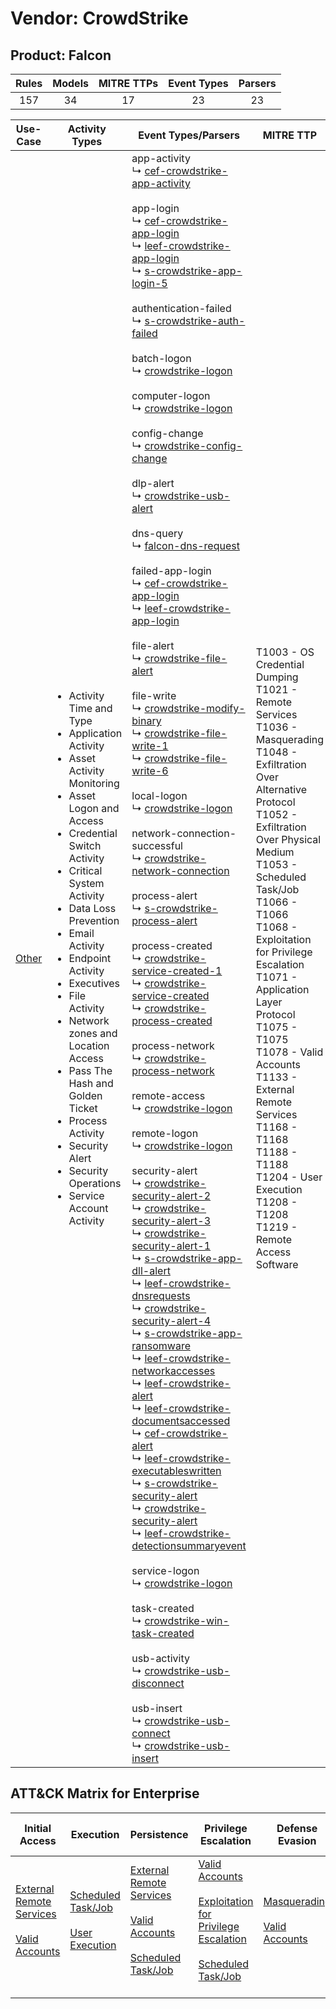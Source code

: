 Vendor: CrowdStrike
===================
Product: Falcon
---------------
| Rules | Models | MITRE TTPs | Event Types | Parsers |
|:-----:|:------:|:----------:|:-----------:|:-------:|
|  157  |   34   |     17     |     23      |   23    |

|               Use-Case                | Activity Types                                                                                                                                                                                                                                                                                                                                                                                                                                                                                                                    | Event Types/Parsers                                                                                                                                                                                                                                                                                                                                                                                                                                                                                                                                                                                                                                                                                                                                                                                                                                                                                                                                                                                                                                                                                                                                                                                                                                                                                                                                                                                                                                                                                                                                                                                                                                                                                                                                                                                                                                                                                                                                                                                                                                                                                                                                                                                                                                                                                                                                                                                                                                                                                                                                                                                                                                                                                                                                                                                                                                                                                                                                                                                                                                                                                                                                                                                                                                                                                                                                                                                                                                                                                                                                                                                                                                                                                                                                                                                                                                                                                                                                                                                                                                                                                                                                                                                                                                                                                                                                                                                                                                                                                                                                                                                                                                                                                                       | MITRE TTP                                                                                                                                                                                                                                                                                                                                                                                                                                                                                                               | Content                                                |
|:-------------------------------------:| --------------------------------------------------------------------------------------------------------------------------------------------------------------------------------------------------------------------------------------------------------------------------------------------------------------------------------------------------------------------------------------------------------------------------------------------------------------------------------------------------------------------------------- | ------------------------------------------------------------------------------------------------------------------------------------------------------------------------------------------------------------------------------------------------------------------------------------------------------------------------------------------------------------------------------------------------------------------------------------------------------------------------------------------------------------------------------------------------------------------------------------------------------------------------------------------------------------------------------------------------------------------------------------------------------------------------------------------------------------------------------------------------------------------------------------------------------------------------------------------------------------------------------------------------------------------------------------------------------------------------------------------------------------------------------------------------------------------------------------------------------------------------------------------------------------------------------------------------------------------------------------------------------------------------------------------------------------------------------------------------------------------------------------------------------------------------------------------------------------------------------------------------------------------------------------------------------------------------------------------------------------------------------------------------------------------------------------------------------------------------------------------------------------------------------------------------------------------------------------------------------------------------------------------------------------------------------------------------------------------------------------------------------------------------------------------------------------------------------------------------------------------------------------------------------------------------------------------------------------------------------------------------------------------------------------------------------------------------------------------------------------------------------------------------------------------------------------------------------------------------------------------------------------------------------------------------------------------------------------------------------------------------------------------------------------------------------------------------------------------------------------------------------------------------------------------------------------------------------------------------------------------------------------------------------------------------------------------------------------------------------------------------------------------------------------------------------------------------------------------------------------------------------------------------------------------------------------------------------------------------------------------------------------------------------------------------------------------------------------------------------------------------------------------------------------------------------------------------------------------------------------------------------------------------------------------------------------------------------------------------------------------------------------------------------------------------------------------------------------------------------------------------------------------------------------------------------------------------------------------------------------------------------------------------------------------------------------------------------------------------------------------------------------------------------------------------------------------------------------------------------------------------------------------------------------------------------------------------------------------------------------------------------------------------------------------------------------------------------------------------------------------------------------------------------------------------------------------------------------------------------------------------------------------------------------------------------------------------------------------------------------------------- | ----------------------------------------------------------------------------------------------------------------------------------------------------------------------------------------------------------------------------------------------------------------------------------------------------------------------------------------------------------------------------------------------------------------------------------------------------------------------------------------------------------------------- | ------------------------------------------------------ |
| [Other](../UseCases/usecase_other.md) | <ul><li>Activity Time  and Type</li><li>Application Activity</li><li>Asset Activity Monitoring</li><li>Asset Logon and Access</li><li>Credential Switch Activity</li><li>Critical System Activity</li><li>Data Loss Prevention</li><li>Email Activity</li><li>Endpoint Activity</li><li>Executives</li><li>File Activity</li><li>Network zones and Location Access</li><li>Pass The Hash and Golden Ticket</li><li>Process Activity</li><li>Security Alert</li><li>Security Operations</li><li>Service Account Activity</li></ul> |  app-activity<br> ↳ [cef-crowdstrike-app-activity](../Parsers/parserContent_cef-crowdstrike-app-activity.md)<br><br> app-login<br> ↳ [cef-crowdstrike-app-login](../Parsers/parserContent_cef-crowdstrike-app-login.md)<br> ↳ [leef-crowdstrike-app-login](../Parsers/parserContent_leef-crowdstrike-app-login.md)<br> ↳ [s-crowdstrike-app-login-5](../Parsers/parserContent_s-crowdstrike-app-login-5.md)<br><br> authentication-failed<br> ↳ [s-crowdstrike-auth-failed](../Parsers/parserContent_s-crowdstrike-auth-failed.md)<br><br> batch-logon<br> ↳ [crowdstrike-logon](../Parsers/parserContent_crowdstrike-logon.md)<br><br> computer-logon<br> ↳ [crowdstrike-logon](../Parsers/parserContent_crowdstrike-logon.md)<br><br> config-change<br> ↳ [crowdstrike-config-change](../Parsers/parserContent_crowdstrike-config-change.md)<br><br> dlp-alert<br> ↳ [crowdstrike-usb-alert](../Parsers/parserContent_crowdstrike-usb-alert.md)<br><br> dns-query<br> ↳ [falcon-dns-request](../Parsers/parserContent_falcon-dns-request.md)<br><br> failed-app-login<br> ↳ [cef-crowdstrike-app-login](../Parsers/parserContent_cef-crowdstrike-app-login.md)<br> ↳ [leef-crowdstrike-app-login](../Parsers/parserContent_leef-crowdstrike-app-login.md)<br><br> file-alert<br> ↳ [crowdstrike-file-alert](../Parsers/parserContent_crowdstrike-file-alert.md)<br><br> file-write<br> ↳ [crowdstrike-modify-binary](../Parsers/parserContent_crowdstrike-modify-binary.md)<br> ↳ [crowdstrike-file-write-1](../Parsers/parserContent_crowdstrike-file-write-1.md)<br> ↳ [crowdstrike-file-write-6](../Parsers/parserContent_crowdstrike-file-write-6.md)<br><br> local-logon<br> ↳ [crowdstrike-logon](../Parsers/parserContent_crowdstrike-logon.md)<br><br> network-connection-successful<br> ↳ [crowdstrike-network-connection](../Parsers/parserContent_crowdstrike-network-connection.md)<br><br> process-alert<br> ↳ [s-crowdstrike-process-alert](../Parsers/parserContent_s-crowdstrike-process-alert.md)<br><br> process-created<br> ↳ [crowdstrike-service-created-1](../Parsers/parserContent_crowdstrike-service-created-1.md)<br> ↳ [crowdstrike-service-created](../Parsers/parserContent_crowdstrike-service-created.md)<br> ↳ [crowdstrike-process-created](../Parsers/parserContent_crowdstrike-process-created.md)<br><br> process-network<br> ↳ [crowdstrike-process-network](../Parsers/parserContent_crowdstrike-process-network.md)<br><br> remote-access<br> ↳ [crowdstrike-logon](../Parsers/parserContent_crowdstrike-logon.md)<br><br> remote-logon<br> ↳ [crowdstrike-logon](../Parsers/parserContent_crowdstrike-logon.md)<br><br> security-alert<br> ↳ [crowdstrike-security-alert-2](../Parsers/parserContent_crowdstrike-security-alert-2.md)<br> ↳ [crowdstrike-security-alert-3](../Parsers/parserContent_crowdstrike-security-alert-3.md)<br> ↳ [crowdstrike-security-alert-1](../Parsers/parserContent_crowdstrike-security-alert-1.md)<br> ↳ [s-crowdstrike-app-dll-alert](../Parsers/parserContent_s-crowdstrike-app-dll-alert.md)<br> ↳ [leef-crowdstrike-dnsrequests](../Parsers/parserContent_leef-crowdstrike-dnsrequests.md)<br> ↳ [crowdstrike-security-alert-4](../Parsers/parserContent_crowdstrike-security-alert-4.md)<br> ↳ [s-crowdstrike-app-ransomware](../Parsers/parserContent_s-crowdstrike-app-ransomware.md)<br> ↳ [leef-crowdstrike-networkaccesses](../Parsers/parserContent_leef-crowdstrike-networkaccesses.md)<br> ↳ [leef-crowdstrike-alert](../Parsers/parserContent_leef-crowdstrike-alert.md)<br> ↳ [leef-crowdstrike-documentsaccessed](../Parsers/parserContent_leef-crowdstrike-documentsaccessed.md)<br> ↳ [cef-crowdstrike-alert](../Parsers/parserContent_cef-crowdstrike-alert.md)<br> ↳ [leef-crowdstrike-executableswritten](../Parsers/parserContent_leef-crowdstrike-executableswritten.md)<br> ↳ [s-crowdstrike-security-alert](../Parsers/parserContent_s-crowdstrike-security-alert.md)<br> ↳ [crowdstrike-security-alert](../Parsers/parserContent_crowdstrike-security-alert.md)<br> ↳ [leef-crowdstrike-detectionsummaryevent](../Parsers/parserContent_leef-crowdstrike-detectionsummaryevent.md)<br><br> service-logon<br> ↳ [crowdstrike-logon](../Parsers/parserContent_crowdstrike-logon.md)<br><br> task-created<br> ↳ [crowdstrike-win-task-created](../Parsers/parserContent_crowdstrike-win-task-created.md)<br><br> usb-activity<br> ↳ [crowdstrike-usb-disconnect](../Parsers/parserContent_crowdstrike-usb-disconnect.md)<br><br> usb-insert<br> ↳ [crowdstrike-usb-connect](../Parsers/parserContent_crowdstrike-usb-connect.md)<br> ↳ [crowdstrike-usb-insert](../Parsers/parserContent_crowdstrike-usb-insert.md)<br> | T1003 - OS Credential Dumping<br>T1021 - Remote Services<br>T1036 - Masquerading<br>T1048 - Exfiltration Over Alternative Protocol<br>T1052 - Exfiltration Over Physical Medium<br>T1053 - Scheduled Task/Job<br>T1066 - T1066<br>T1068 - Exploitation for Privilege Escalation<br>T1071 - Application Layer Protocol<br>T1075 - T1075<br>T1078 - Valid Accounts<br>T1133 - External Remote Services<br>T1168 - T1168<br>T1188 - T1188<br>T1204 - User Execution<br>T1208 - T1208<br>T1219 - Remote Access Software<br> | <ul><li>157 Rules</li></ul><ul><li>34 Models</li></ul> |

ATT&CK Matrix for Enterprise
----------------------------
| Initial Access                                                                                                                                   | Execution                                                                                                                                  | Persistence                                                                                                                                                                                                             | Privilege Escalation                                                                                                                                                                                                                 | Defense Evasion                                                                                                                      | Credential Access                                                          | Discovery | Lateral Movement                                                     | Collection | Command and Control                                                                                                                                        | Exfiltration                                                                                                                                                                      | Impact |
| ------------------------------------------------------------------------------------------------------------------------------------------------ | ------------------------------------------------------------------------------------------------------------------------------------------ | ----------------------------------------------------------------------------------------------------------------------------------------------------------------------------------------------------------------------- | ------------------------------------------------------------------------------------------------------------------------------------------------------------------------------------------------------------------------------------ | ------------------------------------------------------------------------------------------------------------------------------------ | -------------------------------------------------------------------------- | --------- | -------------------------------------------------------------------- | ---------- | ---------------------------------------------------------------------------------------------------------------------------------------------------------- | --------------------------------------------------------------------------------------------------------------------------------------------------------------------------------- | ------ |
| [External Remote Services](https://attack.mitre.org/techniques/T1133)<br><br>[Valid Accounts](https://attack.mitre.org/techniques/T1078)<br><br> | [Scheduled Task/Job](https://attack.mitre.org/techniques/T1053)<br><br>[User Execution](https://attack.mitre.org/techniques/T1204)<br><br> | [External Remote Services](https://attack.mitre.org/techniques/T1133)<br><br>[Valid Accounts](https://attack.mitre.org/techniques/T1078)<br><br>[Scheduled Task/Job](https://attack.mitre.org/techniques/T1053)<br><br> | [Valid Accounts](https://attack.mitre.org/techniques/T1078)<br><br>[Exploitation for Privilege Escalation](https://attack.mitre.org/techniques/T1068)<br><br>[Scheduled Task/Job](https://attack.mitre.org/techniques/T1053)<br><br> | [Masquerading](https://attack.mitre.org/techniques/T1036)<br><br>[Valid Accounts](https://attack.mitre.org/techniques/T1078)<br><br> | [OS Credential Dumping](https://attack.mitre.org/techniques/T1003)<br><br> |           | [Remote Services](https://attack.mitre.org/techniques/T1021)<br><br> |            | [Remote Access Software](https://attack.mitre.org/techniques/T1219)<br><br>[Application Layer Protocol](https://attack.mitre.org/techniques/T1071)<br><br> | [Exfiltration Over Alternative Protocol](https://attack.mitre.org/techniques/T1048)<br><br>[Exfiltration Over Physical Medium](https://attack.mitre.org/techniques/T1052)<br><br> |        |